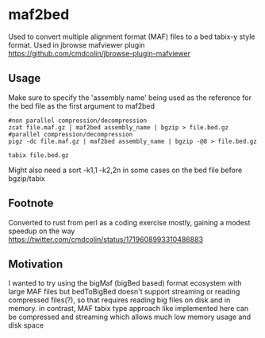 # maf2bed

Used to convert multiple alignment format (MAF) files to a bed tabix-y style
format. Used in jbrowse mafviewer plugin
https://github.com/cmdcolin/jbrowse-plugin-mafviewer

## Usage

Make sure to specify the 'assembly name' being used as the reference for the bed
file as the first argument to maf2bed

```
#non parallel compression/decompression
zcat file.maf.gz | maf2bed assembly_name | bgzip > file.bed.gz
#parallel compression/decompression
pigz -dc file.maf.gz | maf2bed assembly_name | bgzip -@8 > file.bed.gz

tabix file.bed.gz
```

Might also need a sort -k1,1 -k2,2n in some cases on the bed file before bgzip/tabix

## Footnote

Converted to rust from perl as a coding exercise mostly, gaining a modest
speedup on the way https://twitter.com/cmdcolin/status/1719608993310486883

## Motivation

I wanted to try using the bigMaf (bigBed based) format ecosystem with large MAF
files but bedToBigBed doesn't support streaming or reading compressed files(?),
so that requires reading big files on disk and in memory. in contrast, MAF tabix
type approach like implemented here can be compressed and streaming which allows
much low memory usage and disk space
